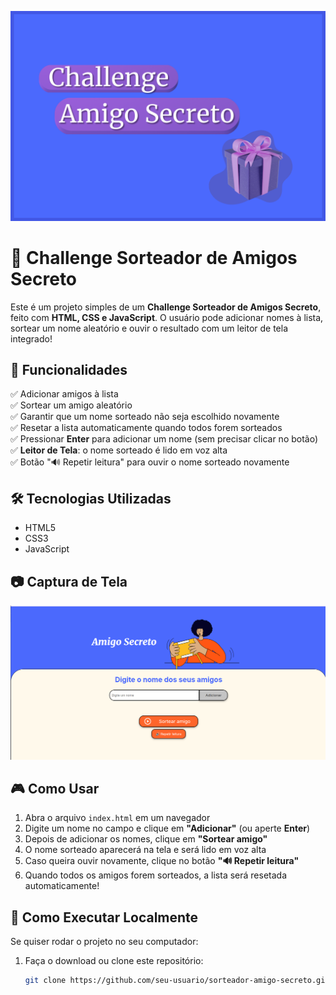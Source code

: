 ![Challenge Sorteador de Amigos Secreto](capa.png)


# 🎁 Challenge Sorteador de Amigos Secreto

Este é um projeto simples de um **Challenge Sorteador de Amigos Secreto**, feito com **HTML, CSS e JavaScript**. 
O usuário pode adicionar nomes à lista, sortear um nome aleatório e ouvir o resultado com um leitor de tela integrado!

## 🚀 Funcionalidades

✅ Adicionar amigos à lista  
✅ Sortear um amigo aleatório  
✅ Garantir que um nome sorteado não seja escolhido novamente  
✅ Resetar a lista automaticamente quando todos forem sorteados  
✅ Pressionar **Enter** para adicionar um nome (sem precisar clicar no botão)  
✅ **Leitor de Tela**: o nome sorteado é lido em voz alta  
✅ Botão "🔊 Repetir leitura" para ouvir o nome sorteado novamente  

## 🛠️ Tecnologias Utilizadas

- HTML5  
- CSS3  
- JavaScript  

## 📷 Captura de Tela

![Sorteador de Amigos Secreto](aparencia.png)

## 🎮 Como Usar

1. Abra o arquivo `index.html` em um navegador  
2. Digite um nome no campo e clique em **"Adicionar"** (ou aperte **Enter**)  
3. Depois de adicionar os nomes, clique em **"Sortear amigo"**  
4. O nome sorteado aparecerá na tela e será lido em voz alta  
5. Caso queira ouvir novamente, clique no botão **"🔊 Repetir leitura"**  
6. Quando todos os amigos forem sorteados, a lista será resetada automaticamente!  

## 📌 Como Executar Localmente

Se quiser rodar o projeto no seu computador:  
1. Faça o download ou clone este repositório:  
   ```bash
   git clone https://github.com/seu-usuario/sorteador-amigo-secreto.git

